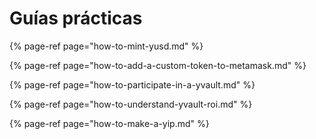 # Guías prácticas



{% page-ref page="how-to-mint-yusd.md" %}

{% page-ref page="how-to-add-a-custom-token-to-metamask.md" %}

{% page-ref page="how-to-participate-in-a-yvault.md" %}

{% page-ref page="how-to-understand-yvault-roi.md" %}

{% page-ref page="how-to-make-a-yip.md" %}

